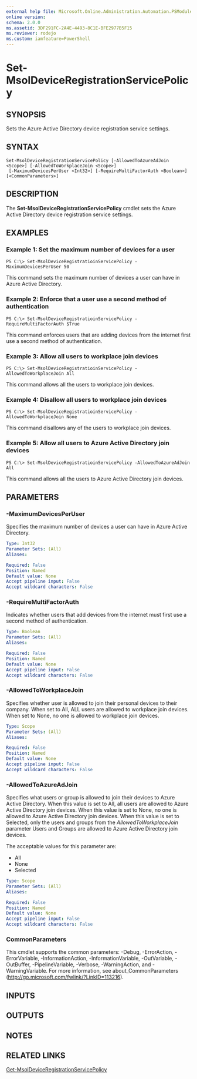 ```yaml
---
external help file: Microsoft.Online.Administration.Automation.PSModule.dll-Help.xml
online version:
schema: 2.0.0
ms.assetid: 3DF291FC-2A4E-4493-8C1E-BFE2977B5F15
ms.reviewer: rodejo
ms.custom: iamfeature=PowerShell
---
```


# Set-MsolDeviceRegistrationServicePolicy

## SYNOPSIS
Sets the Azure Active Directory device registration service settings.

## SYNTAX

```
Set-MsolDeviceRegistrationServicePolicy [-AllowedToAzureAdJoin <Scope>] [-AllowedToWorkplaceJoin <Scope>]
 [-MaximumDevicesPerUser <Int32>] [-RequireMultiFactorAuth <Boolean>] [<CommonParameters>]
```

## DESCRIPTION
The **Set-MsolDeviceRegistrationServicePolicy** cmdlet sets the Azure Active Directory device registration service settings.

## EXAMPLES

### Example 1: Set the maximum number of devices for a user
```
PS C:\> Set-MsolDeviceRegistratioinServicePolicy -MaximumDevicesPerUser 50
```

This command sets the maximum number of devices a user can have in Azure Active Directory.

### Example 2: Enforce that a user use a second method of authentication
```
PS C:\> Set-MsolDeviceRegistratioinServicePolicy -RequireMultiFactorAuth $True
```

This command enforces users that are adding devices from the internet first use a second method of authentication.

### Example 3: Allow all users to workplace join devices
```
PS C:\> Set-MsolDeviceRegistratioinServicePolicy -AllowedToWorkplaceJoin All
```

This command allows all the users to workplace join devices.

### Example 4: Disallow all users to workplace join devices
```
PS C:\> Set-MsolDeviceRegistratioinServicePolicy -AllowedToWorkplaceJoin None
```

This command disallows any of the users to workplace join devices.

### Example 5: Allow all users to Azure Active Directory join devices
```
PS C:\> Set-MsolDeviceRegistratioinServicePolicy -AllowedToAzureAdJoin All
```

This command allows all the users to Azure Active Directory join devices.

## PARAMETERS

### -MaximumDevicesPerUser
Specifies the maximum number of devices a user can have in Azure Active Directory.

```yaml
Type: Int32
Parameter Sets: (All)
Aliases:

Required: False
Position: Named
Default value: None
Accept pipeline input: False
Accept wildcard characters: False
```

### -RequireMultiFactorAuth
Indicates whether users that add devices from the internet must first use a second method of authentication.

```yaml
Type: Boolean
Parameter Sets: (All)
Aliases:

Required: False
Position: Named
Default value: None
Accept pipeline input: False
Accept wildcard characters: False
```

### -AllowedToWorkplaceJoin
Specifies whether user is allowed to join their personal devices to their company.
When set to All, ALL users are allowed to workplace join devices.
When set to None, no one is allowed to workplace join devices.

```yaml
Type: Scope
Parameter Sets: (All)
Aliases:

Required: False
Position: Named
Default value: None
Accept pipeline input: False
Accept wildcard characters: False
```

### -AllowedToAzureAdJoin
Specifies what users or group is allowed to join their devices to Azure Active Directory.
When this value is set to All, all users are allowed to Azure Active Directory join devices.
When this value is set to None, no one is allowed to Azure Active Directory join devices.
When this value is set to Selected, only the users and groups from the *AllowedToWorkplaceJoin* parameter Users and Groups are allowed to Azure Active Directory join devices.

The acceptable values for this parameter are:

- All
- None
- Selected

```yaml
Type: Scope
Parameter Sets: (All)
Aliases:

Required: False
Position: Named
Default value: None
Accept pipeline input: False
Accept wildcard characters: False
```

### CommonParameters
This cmdlet supports the common parameters: -Debug, -ErrorAction, -ErrorVariable, -InformationAction, -InformationVariable, -OutVariable, -OutBuffer, -PipelineVariable, -Verbose, -WarningAction, and -WarningVariable. For more information, see about_CommonParameters (<http://go.microsoft.com/fwlink/?LinkID=113216>).

## INPUTS

## OUTPUTS

## NOTES

## RELATED LINKS

[Get-MsolDeviceRegistrationServicePolicy](./Get-MsolDeviceRegistrationServicePolicy.md)

